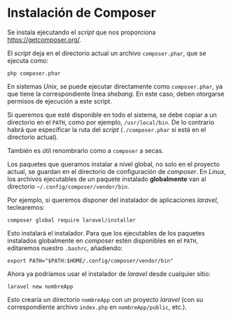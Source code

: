 # Instalación de Composer

Se instala ejecutando el *script* que nos proporciona <https://getcomposer.org/>.

El *script* deja en el directorio actual un archivo `composer.phar`, que se ejecuta como:

`php composer.phar`

En sistemas *Unix*, se puede ejecutar directamente como `composer.phar`, ya que tiene la correspondiente línea *shebang*. En este caso, deben otorgarse permisos de ejecución a este script.

Si queremos que esté disponible en todo el sistema, se debe copiar a un directorio en el `PATH`, como por ejemplo, `/usr/local/bin`. De lo contrario habrá que especificar la ruta del *script* (`./composer.phar` si está en el directorio actual).

También es útil renombrarlo como a `composer` a secas.

Los paquetes que queramos instalar a nivel global, no solo en el proyecto actual, se guardan en el directorio de configuración de *composer*. En *Linux*, los archivos ejecutables de un paquete instalado **globalmente** van al directorio `~/.config/composer/vendor/bin`.

Por ejemplo, si queremos disponer del instalador de aplicaciones *laravel*, teclearemos:

`composer global require laravel/installer`

Esto instalará el instalador. Para que los ejecutables de los paquetes instalados globalmente en *composer* estén disponibles en el `PATH`, editaremos nuestro `.bashrc`, añadiendo:

`export PATH="$PATH:$HOME/.config/composer/vendor/bin"`

Ahora ya podríamos usar el instalador de *laravel* desde cualquier sitio:

`laravel new nombreApp`

Esto crearía un directorio `nombreApp` con un proyecto *laravel* (con su correspondiente archivo `index.php` en `nombreApp/public`, etc.).
